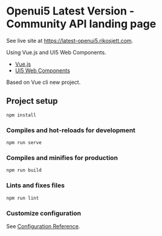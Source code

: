 # Openui5 Latest Version - Community API landing page

See live site at https://latest-openui5.rikosjett.com.

Using Vue.js and UI5 Web Components.

* [Vue.js](https://vuejs.org)
* [UI5 Web Components](https://sap.github.io/ui5-webcomponents/index.html)

Based on Vue cli new project.

## Project setup
```
npm install
```

### Compiles and hot-reloads for development
```
npm run serve
```

### Compiles and minifies for production
```
npm run build
```

### Lints and fixes files
```
npm run lint
```

### Customize configuration
See [Configuration Reference](https://cli.vuejs.org/config/).
